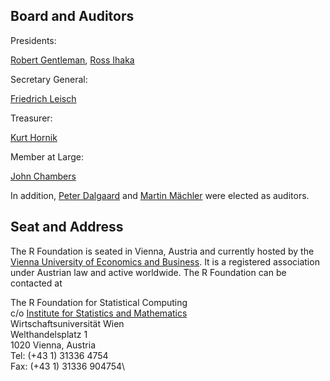 ## Board and Auditors

Presidents:

[Robert Gentleman](http://www.gene.com/scientists/our-scientists/robert-gentleman), [Ross Ihaka](https://www.stat.auckland.ac.nz/~ihaka/)

Secretary General:

[Friedrich Leisch](http://www.rali.boku.ac.at/leisch.html)

Treasurer:

[Kurt Hornik](http://statmath.wu-wien.ac.at/~hornik/)

Member at Large:

[John Chambers](http://cm.bell-labs.com/cm/ms/departments/sia/jmc/index.html)

In addition, [Peter Dalgaard](http://www.biostat.ku.dk/~pd/) and [Martin Mächler](http://stat.ethz.ch/people/maechler) were elected as auditors.

## Seat and Address

The R Foundation is seated in Vienna, Austria and currently hosted by the [Vienna University of Economics and Business](http://www.wu.ac.at). It is a registered association under Austrian law and active worldwide. The R Foundation can be contacted at

The R Foundation for Statistical Computing\
 c/o [Institute for Statistics and Mathematics](http://www.wu.ac.at/statmath/)\
 Wirtschaftsuniversität Wien\
 Welthandelsplatz 1\
 1020 Vienna, Austria\
 Tel: (+43 1) 31336 4754\
 Fax: (+43 1) 31336 904754\

